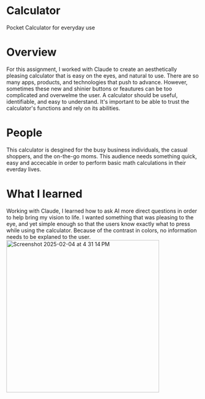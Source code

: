 # Calculator
Pocket Calculator for everyday use
# Overview
For this assignment, I worked with Claude to create an aesthetically pleasing calculator that is easy on the eyes, and natural to use. There are so many apps, products, and technologies that push to advance. However, sometimes these new and shinier buttons or feautures can be too complicated and overwelme the user. A calculator should be useful, identifiable, and easy to understand. It's important to be able to trust the calculator's functions and rely on its abilities.
# People
This calculator is desgined for the busy business individuals, the casual shoppers, and the on-the-go moms. This audience needs something quick, easy and accecable in order to perform basic math calculations in their everday lives.
# What I learned
Working with Claude, I learned how to ask AI more direct questions in order to help bring my vision to life. I wanted something that was pleasing to the eye, and yet simple enough so that the users know exactly what to press while using the calculator. Because of the contrast in colors, no information needs to be explaned to the user. 
<img width="399" alt="Screenshot 2025-02-04 at 4 31 14 PM" src="https://github.com/user-attachments/assets/1271ca17-99e2-408c-a111-f70054a2a07f" />
